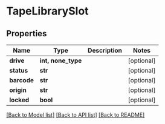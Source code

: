 # TapeLibrarySlot


## Properties
Name | Type | Description | Notes
------------ | ------------- | ------------- | -------------
**drive** | **int, none_type** |  | [optional] 
**status** | **str** |  | [optional] 
**barcode** | **str** |  | [optional] 
**origin** | **str** |  | [optional] 
**locked** | **bool** |  | [optional] 

[[Back to Model list]](../#documentation-for-models) [[Back to API list]](../#documentation-for-api-endpoints) [[Back to README]](../)


